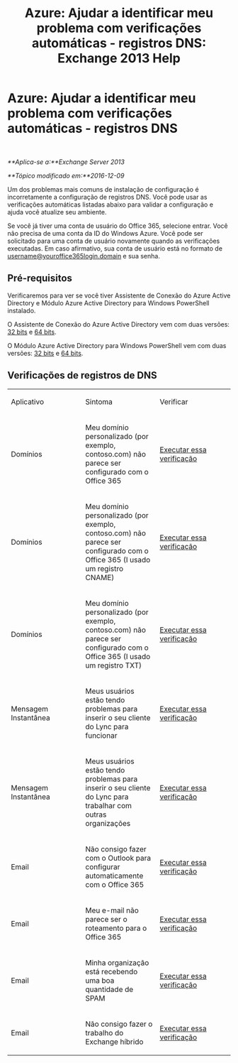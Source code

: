 ﻿---
title: 'Azure: Ajudar a identificar meu problema com verificações automáticas - registros DNS: Exchange 2013 Help'
TOCTitle: 'Azure: Ajudar a identificar meu problema com verificações automáticas - registros DNS'
ms:assetid: 1ef42cde-4df4-401a-b8f2-494630996ca8
ms:mtpsurl: https://technet.microsoft.com/pt-br/library/Dn793619(v=EXCHG.150)
ms:contentKeyID: 62630005
ms.date: 05/22/2018
mtps_version: v=EXCHG.150
ms.translationtype: MT
---

# Azure: Ajudar a identificar meu problema com verificações automáticas - registros DNS

 

_**Aplica-se a:**Exchange Server 2013_

_**Tópico modificado em:**2016-12-09_

Um dos problemas mais comuns de instalação de configuração é incorretamente a configuração de registros DNS. Você pode usar as verificações automáticas listadas abaixo para validar a configuração e ajuda você atualize seu ambiente.

Se você já tiver uma conta de usuário do Office 365, selecione entrar. Você não precisa de uma conta da ID do Windows Azure. Você pode ser solicitado para uma conta de usuário novamente quando as verificações executadas. Em caso afirmativo, sua conta de usuário está no formato de username@youroffice365login.domain e sua senha.

## Pré-requisitos

Verificaremos para ver se você tiver Assistente de Conexão do Azure Active Directory e Módulo Azure Active Directory para Windows PowerShell instalado.

O Assistente de Conexão do Azure Active Directory vem com duas versões: [32 bits](https://go.microsoft.com/fwlink/?linkid=286261) e [64 bits](https://go.microsoft.com/fwlink/?linkid=286262).

O Módulo Azure Active Directory para Windows PowerShell vem com duas versões: [32 bits](https://go.microsoft.com/fwlink/?linkid=286258) e [64 bits](https://go.microsoft.com/fwlink/?linkid=286259).

## Verificações de registros de DNS


<table>
<colgroup>
<col style="width: 33%" />
<col style="width: 33%" />
<col style="width: 33%" />
</colgroup>
<tbody>
<tr class="odd">
<td><p>Aplicativo</p></td>
<td><p>Sintoma</p></td>
<td><p>Verificar</p></td>
</tr>
<tr class="even">
<td><p>Domínios</p></td>
<td><p>Meu domínio personalizado (por exemplo, contoso.com) não parece ser configurado com o Office 365</p></td>
<td><p><a href="https://go.microsoft.com/?linkid=9834905">Executar essa verificação</a></p></td>
</tr>
<tr class="odd">
<td><p>Domínios</p></td>
<td><p>Meu domínio personalizado (por exemplo, contoso.com) não parece ser configurado com o Office 365 (I usado um registro CNAME)</p></td>
<td><p><a href="https://go.microsoft.com/?linkid=9834905">Executar essa verificação</a></p></td>
</tr>
<tr class="even">
<td><p>Domínios</p></td>
<td><p>Meu domínio personalizado (por exemplo, contoso.com) não parece ser configurado com o Office 365 (I usado um registro TXT)</p></td>
<td><p><a href="https://go.microsoft.com/?linkid=9834905">Executar essa verificação</a></p></td>
</tr>
<tr class="odd">
<td><p>Mensagem Instantânea</p></td>
<td><p>Meus usuários estão tendo problemas para inserir o seu cliente do Lync para funcionar</p></td>
<td><p><a href="https://go.microsoft.com/?linkid=9834901">Executar essa verificação</a></p></td>
</tr>
<tr class="even">
<td><p>Mensagem Instantânea</p></td>
<td><p>Meus usuários estão tendo problemas para inserir o seu cliente do Lync para trabalhar com outras organizações</p></td>
<td><p><a href="https://go.microsoft.com/?linkid=9834902">Executar essa verificação</a></p></td>
</tr>
<tr class="odd">
<td><p>Email</p></td>
<td><p>Não consigo fazer com o Outlook para configurar automaticamente com o Office 365</p></td>
<td><p><a href="https://go.microsoft.com/?linkid=9834897">Executar essa verificação</a></p></td>
</tr>
<tr class="even">
<td><p>Email</p></td>
<td><p>Meu e-mail não parece ser o roteamento para o Office 365</p></td>
<td><p><a href="https://go.microsoft.com/?linkid=9834898">Executar essa verificação</a></p></td>
</tr>
<tr class="odd">
<td><p>Email</p></td>
<td><p>Minha organização está recebendo uma boa quantidade de SPAM</p></td>
<td><p><a href="https://go.microsoft.com/?linkid=9834903">Executar essa verificação</a></p></td>
</tr>
<tr class="even">
<td><p>Email</p></td>
<td><p>Não consigo fazer o trabalho do Exchange híbrido</p></td>
<td><p><a href="https://go.microsoft.com/?linkid=9834904">Executar essa verificação</a></p></td>
</tr>
</tbody>
</table>

